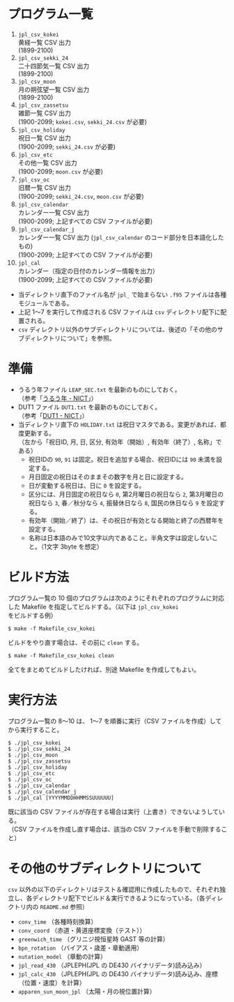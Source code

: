 プログラム一覧
==============

1. `jpl_csv_kokei`  
   黄経一覧 CSV 出力  
   (1899-2100)
2. `jpl_csv_sekki_24`  
   二十四節気一覧 CSV 出力  
   (1899-2100)
3. `jpl_csv_moon`  
   月の朔弦望一覧 CSV 出力  
   (1899-2100)
4. `jpl_csv_zassetsu`  
   雑節一覧 CSV 出力  
   (1900-2099; `kokei.csv`, `sekki_24.csv` が必要)
5. `jpl_csv_holiday`  
   祝日一覧 CSV 出力  
   (1900-2099; `sekki_24.csv` が必要)
6. `jpl_csv_etc`  
   その他一覧 CSV 出力  
   (1900-2099; `moon.csv` が必要)
7. `jpl_csv_oc`  
   旧暦一覧 CSV 出力  
   (1900-2099; `sekki_24.csv`, `moon.csv` が必要)
8. `jpl_csv_calendar`  
   カレンダー一覧 CSV 出力  
   (1900-2099; 上記すべての CSV ファイルが必要)
9. `jpl_csv_calendar_j`  
   カレンダー一覧 CSV 出力 (`jpl_csv_calendar` のコード部分を日本語化したもの)  
   (1900-2099; 上記すべての CSV ファイルが必要)
10. `jpl_cal`  
   カレンダー（指定の日付のカレンダー情報を出力）  
   (1900-2099; 上記すべての CSV ファイルが必要)

* 当ディレクトリ直下のファイル名が `jpl_` で始まらない `.f95` ファイルは各種モジュールである。
* 上記 1〜7 を実行して作成される CSV ファイルは `csv` ディレクトリ配下に配置される。
* `csv` ディレクトリ以外のサブディレクトリについては、後述の「その他のサブディレクトリについて」を参照。

準備
====

* うるう年ファイル `LEAP_SEC.txt` を最新のものにしておく。  
  （参考「[うるう年 - NICT](http://jjy.nict.go.jp/QandA/data/leapsec.html "日本標準時プロジェクト　Information of Leap second")」）
* DUT1 ファイル `DUT1.txt` を最新のものにしておく。  
  （参考「[DUT1 - NICT](http://jjy.nict.go.jp/QandA/data/dut1.html "日本標準時プロジェクト　Announcement of DUT1")」）
* 当ディレクトリ直下の `HOLIDAY.txt` は祝日マスタである。変更があれば、都度更新する。  
  （左から「祝日ID, 月, 日, 区分, 有効年（開始）, 有効年（終了）, 名称」である）  
  + 祝日IDの `90`, `91` は固定。祝日を追加する場合、祝日IDには `90` 未満を設定する。
  + 月日固定の祝日はそのままその数字を月と日に設定する。
  + 日が変動する祝日は、日に `0` を設定する。
  + 区分には、月日固定の祝日なら `0`, 第2月曜日の祝日なら `2`, 第3月曜日の祝日なら `3`, 春／秋分なら `4`, 振替休日なら `8`, 国民の休日なら `9` を設定する。
  + 有効年（開始／終了）は、その祝日が有効となる開始と終了の西暦年を設定する。
  + 名称は日本語のみで10文字以内であること。半角文字は設定しないこと。（1文字 3byte を想定）

ビルド方法
==========

プログラム一覧の 10 個のプログラムは次のようにそれぞれのプログラムに対応した Makefile を指定してビルドする。（以下は `jpl_csv_kokei` をビルドする例）

``` text
$ make -f Makefile_csv_kokei
```

ビルドをやり直す場合は、その前に `clean` する。

``` text
$ make -f Makefile_csv_kokei clean
```

全てをまとめてビルドしたければ、別途 Makefile を作成してもよい。

実行方法
========

プログラム一覧の 8〜10 は、 1〜7 を順番に実行（CSV ファイルを作成）してから実行すること。

``` text
$ ./jpl_csv_kokei
$ ./jpl_csv_sekki_24
$ ./jpl_csv_moon
$ ./jpl_csv_zassetsu
$ ./jpl_csv_holiday
$ ./jpl_csv_etc
$ ./jpl_csv_oc
$ ./jpl_csv_calendar
$ ./jpl_csv_calendar_j
$ ./jpl_cal [YYYYMMDDHHMMSSUUUUUU]
```

既に該当の CSV ファイルが存在する場合は実行（上書き）できないようしている。  
（CSV ファイルを作成し直す場合は、該当の CSV ファイルを手動で削除すること）

その他のサブディレクトリについて
================================

`csv` 以外の以下のディレクトリはテスト＆確認用に作成したもので、それぞれ独立し、各ディレクトリ配下でビルド＆実行できるようになっている。（各ディレクトリ内の `README.md` 参照）

* `conv_time` （各種時刻換算）
* `conv_coord` （赤道・黄道座標変換（テスト））
* `greenwich_time` （グリニジ視恒星時 GAST 等の計算）
* `bpn_rotation` （バイアス・歳差・章動適用）
* `nutation_model` （章動の計算）
* `jpl_read_430` （JPLEPH(JPL の DE430 バイナリデータ)読み込み）
* `jpl_calc_430` （JPLEPH(JPL の DE430 バイナリデータ)読み込み、座標（位置・速度）を計算）
* `apparen_sun_moon_jpl` （太陽・月の視位置計算）

